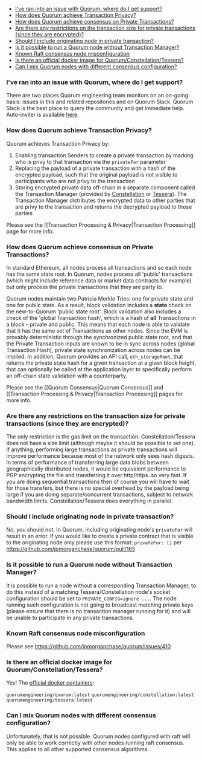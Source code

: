 * [I've ran into an issue with Quorum, where do I get support?](#faq0)
* [How does Quorum achieve Transaction Privacy?](#faq1)
* [How does Quorum achieve consensus on Private Transactions?](#faq2)
* [Are there any restrictions on the transaction size for private transactions (since they are encrypted)?](#faq3)
* [Should I include originating node in private transaction?](#faq4)
* [Is it possible to run a Quorum node without Transaction Manager?](#faq5)
* [Known Raft consensus node misconfiguration](#faq6)
* [Is there an official docker image for Quorum/Constellation/Tessera?](#faq7)
* [Can I mix Quorum nodes with different consensus configuration?](#faq8)


### <a name="faq0"></a>I've ran into an issue with Quorum, where do I get support?
There are two places Quorum engineering team monitors on an on-going basis: issues in this and related repositories and on Quorum Slack. Quorum Slack is the best place to query the community and get immediate help. Auto-inviter is available [here](https://clh7rniov2.execute-api.us-east-1.amazonaws.com/Express/).

### <a name="faq1"></a>How does Quorum achieve Transaction Privacy?
Quorum achieves Transaction Privacy by:
 1. Enabling transaction Senders to create a private transaction by marking who is privy to that transaction via the `privateFor` parameter
 2. Replacing the payload of a private transaction with a hash of the encrypted payload, such that the original payload is not visible to participants who are not privy to the transaction
 3. Storing encrypted private data off-chain in a separate component called the Transaction Manager (provided by [Constellation](https://github.com/jpmorganchase/constellation) or [Tessera](https://github.com/jpmorganchase/tessera)).  The Transaction Manager distributes the encrypted data to other parties that are privy to the transaction and returns the decrypted payload to those parties 

Please see the [[Transaction Processing & Privacy|Transaction Processing]] page for more info.

### <a name="faq2"></a>How does Quorum achieve consensus on Private Transactions?
In standard Ethereum, all nodes process all transactions and so each node has the same state root.  In Quorum, nodes process all 'public' transactions (which might include reference data or market data contracts for example) but only process the private transactions that they are party to.  

Quorum nodes maintain two Patricia Merkle Tries: one for private state and one for public state. As a result, block validation includes a **state** check on the new-to-Quorum 'public state root'. Block validation also includes a check of the 'global Transaction hash', which is a hash of **all** Transactions in a block - private and public. This means that each node is able to validate that it has the same set of Transactions as other nodes.  Since the EVM is provably deterministic through the synchronized public state root, and that the Private Transaction inputs are known to be in sync across nodes (global Transaction Hash), private state synchronization across nodes can be implied.  In addition, Quorum provides an API call, `eth_storageRoot`, that returns the private state hash for a given transaction at a given block height, that can optionally be called at the application layer to specifically perform an off-chain state validation with a counterparty. 

Please see the [[Quorum Consensus|Quorum Consensus]] and [[Transaction Processing & Privacy|Transaction Processing]] pages for more info.

### <a name="faq3"></a>Are there any restrictions on the transaction size for private transactions (since they are encrypted)?
The only restriction is the gas limit on the transaction. Constellation/Tessera does not have a size limit (although maybe it should be possible to set one). If anything, performing large transactions as private transactions will improve performance because most of the network only sees hash digests. In terms of performance of transferring large data blobs between geographically distributed nodes, it would be equivalent performance to PGP encrypting the file and transferring it over http/https..so very fast. If you are doing sequential transactions then of course you will have to wait for those transfers, but there is no special overhead by the payload being large if you are doing separate/concurrent transactions, subject to network bandwidth limits. Constellation/Tessera does everything in parallel.

### <a name="faq4"></a>Should I include originating node in private transaction?
No, you should not. In Quorum, including originating node's `privateFor` will result in an error. If you would like to create a private contract that is visible to the originating node only please use this format: `privateFor: []` per https://github.com/jpmorganchase/quorum/pull/165

### <a name="faq5"></a>Is it possible to run a Quorum node without Transaction Manager?
It is possible to run a node without a corresponding Transaction Manager, to do this instead of a matching Tessera/Constellation node's socket configuration should be set to `PRIVATE_CONFIG=ignore ...`. The node running such configuration is not going to broadcast matching private keys (please ensure that there is no transaction manager running for it) and will be unable to participate in any private transactions.

### <a name="faq6"></a>Known Raft consensus node misconfiguration
Please see https://github.com/jpmorganchase/quorum/issues/410

### <a name="faq7"></a>Is there an official docker image for Quorum/Constellation/Tessera?
Yes! The [official docker containers](https://hub.docker.com/u/quorumengineering/):

`quorumengineering/quorum:latest`
`quorumengineering/constellation:latest`
`quorumengineering/tessera:latest`

### <a name="faq8"></a>Can I mix Quorum nodes with different consensus configuration?
Unfortunately, that is not possible. Quorum nodes configured with raft will only be able to work correctly with other nodes running raft consensus. This applies to all other supported consensus algorithms.
